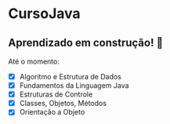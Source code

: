 # CursoJava

## Aprendizado em construção! 🚀

Até o momento:

- [x] Algoritmo e Estrutura de Dados
- [x] Fundamentos da Linguagem Java
- [x] Estruturas de Controle
- [x] Classes, Objetos, Métodos
- [x] Orientação a Objeto
